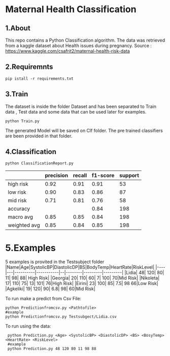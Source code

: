 # Maternal Health Classification
## 1.About
This repo contains a Python Classification algorithm. The data was retrieved from a kaggle dataset about Health issues during pregnancy.
Source : https://www.kaggle.com/csafrit2/maternal-health-risk-data

## 2.Requiremnts
```
pip istall -r requirements.txt
```
## 3.Train
The dataset is inside the folder Dataset and has been separated to Train data , Test data and some data that can be used later for examples.

```
python Train.py
```

The generated Model will be saved on Clf folder. The pre trained classifiers are been provided in that folder.

## 4.Classification 
```
python ClassificationReport.py
```

  ||            precision  |  recall | f1-score |  support|
  |-|----------------------|---------|----------|---------|
  | high risk     |  0.92  |    0.91  |    0.91   |     53|
   | low risk      | 0.90   |   0.83  |    0.86   |     87|
   | mid risk       |0.71    |  0.81  |    0.76   |     58|
|    accuracy        |      |          |   0.84    |   198|
 |  macro avg      | 0.85     | 0.85  |    0.84   |    198|
|weighted avg       |0.85      |0.84  |    0.85   |    198|

# 5.Examples 
5 examples is provited in the Testsubject folder
|Name|Age|SystolicBP|DiastolicDP|BS|BodyTemp|HeartRate|RiskLevel|
|----|---|----------|-----------|--|--------|---------|---------|
|Lidia|	48|	120|	80|	11|	98|	88| High Risk|
|Georgia|	20|	110|	60|	7|	100|	70|Mid Risk|
|Nikoleta|	17|	110|	75|	13|	101|	76|High Risk|
|Eirini|	23|	100|	85|	7.5|	98	66|Low Risk|
|Agkeliki|	19|	120|	90|	6.8|	98|	60|Mid Risk|

To run make a predict from Csv File:
```
python Predictionfromcsv.py <Pathtofile>
#example
python Predictionfromcsv.py Testsubgect/Lidia.csv
```
  
 To run using the data:
 ```
  python Prediction.py <Age> <SystolicBP> <DiastolicDP> <BS> <BosyTemp> <HeartRate> <RiskLevel>
  #example
  python Prediction.py 48 120 80 11 98 88
 ```


